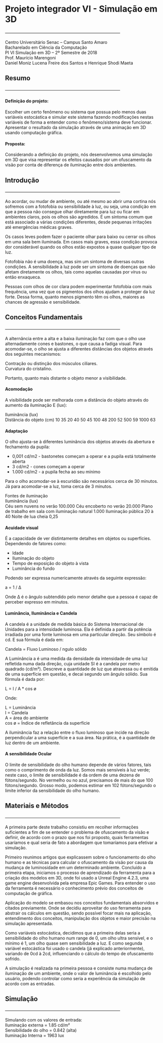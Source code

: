 # Projeto integrador VI - Simulação em 3D
———————————————————————————

Centro Universitário Senac – Campus Santo Amaro     
Bacharelado em Ciência da Computação      
PI VI Simulação em 3D – 2º Semestre de 2018     
Prof. Maurício Marengoni     
Daniel Moniz Lucena Freire dos Santos e Henrique Shodi Maeta     

## Resumo
———————————————————————————

#### Definição do projeto:     
Escolher um certo fenômeno ou sistema que possua pelo menos duas variáveis estocástica e simular este sistema fazendo modificações nestas variáveis de forma a entender como o fenômeno/sistema deve funcionar. Apresentar o resultado da simulação através de uma animação em 3D usando computação gráfica.     

#### Proposta:     
Considerando a definição do projeto, nós desenvolvemos uma simulação em 3D que visa representar os efeitos causados por um ofuscamento da visão por conta de diferença de iluminação entre dois ambientes.     

## Introdução
———————————————————————————

Ao acordar, ou mudar de ambiente, ou até mesmo ao abrir uma cortina nós sofremos com a fotofobia ou sensibilidade à luz, ou seja, uma condição em que a pessoa não consegue olhar diretamente para luz ou ficar em ambientes claros, pois os olhos são agredidos. É um sintoma comum que está associado a várias condições diferentes, desde pequenas irritações até emergências médicas graves.     

Os casos leves podem fazer o paciente olhar para baixo ou cerrar os olhos em uma sala bem iluminada. Em casos mais graves, essa condição provoca dor considerável quando os olhos estão expostos a quase qualquer tipo de luz.     

Fotofobia não é uma doença, mas sim um sintoma de diversas outras condições. A sensibilidade à luz pode ser um sintoma de doenças que não afetam diretamente os olhos, tais como aquelas causadas por vírus ou então enxaqueca.     

Pessoas com olhos de cor clara podem experimentar fotofobia com mais frequência, uma vez que os pigmentos dos olhos ajudam a proteger da luz forte. Dessa forma, quanto menos pigmento têm os olhos, maiores as chances de agressão e sensibilidade.     

## Conceitos Fundamentais
———————————————————————————

A alternância entre a alta e a baixa iluminação faz com que o olho use alternadamente cones e bastones, o que causa a fadiga visual. Para acomodar-se, o olho se ajusta a diferentes distâncias dos objetos através dos seguintes mecanismos:     

Contração ou distinção dos músculos ciliares.     
Curvatura do cristalino.     

Portanto, quanto mais distante o objeto menor a visibilidade.     

#### Acomodação     
A visibilidade pode ser melhorada com a distância do objeto através do aumento da iluminação E (lux):     

Iluminância (lux)     
Distância do objeto (cm)
10
35
20
40
50
45
100
48
200
52
500
59
1000
63

#### Adaptação     
O olho ajusta-se à diferentes luminância dos objetos através da abertura e fechamento da pupila:     

- 0,001 cd/m2 -  bastonetes começam a operar e a pupila está totalmente aberta     
- 3 cd/m2 - cones começam a operar     
- 1.000 cd/m2 - a pupila fecha ao seu mínimo     

Para o olho acomodar-se à escuridão são necessários cerca de 30 minutos. Já para  acomodar-se a luz, toma cerca de 3 minutos.     



Fontes de iluminação     
Iluminância (lux)     
Céu sem nuvens no verão
100.000
Céu encoberto no verão
20.000
Plano de trabalho em sala com iluminação natural
1.000
Iluminação pública
20 à 40
Noite de lua cheia
0,25

#### Acuidade visual     

É a capacidade de ver distintamente detalhes em objetos ou superfícies. Dependendo de fatores como:     

- Idade     
- Iluminação do objeto     
- Tempo de exposição do objeto à vista     
- Luminância do fundo     

Podendo ser expressa numericamente através da seguinte expressão:     

a = 1 / ∆     

Onde ∆ é o ângulo subtendido pelo menor detalhe que a pessoa é capaz de perceber expresso em minutos.     

#### Luminância, Iluminância e Candela     

A candela é a unidade de medida básica do Sistema Internacional de Unidades para a intensidade luminosa. Ela é definida a partir da potência irradiada por uma fonte luminosa em uma particular direção. Seu símbolo é cd. E sua fórmula é dada em:     

Candela = Fluxo Luminoso /  ngulo sólido     

A Luminância a é uma medida da densidade da intensidade de uma luz refletida numa dada direção, cuja unidade SI é a candela por metro quadrado (cd/m²). Descreve a quantidade de luz que atravessa ou é emitida de uma superfície em questão, e decai segundo um ângulo sólido. Sua fórmula é dada por:     

L = I / A * cos ø     

Onde:     

L = Luminância     
I = Candela     
A = área do ambiente     
cos ø = Índice de refletância da superfície     

A iluminância faz a relação entre o fluxo luminoso que incide na direção perpendicular a uma superfície e a sua área. Na prática, é a quantidade de luz dentro de um ambiente.     
 
#### A sensibilidade Ocular

O limite de sensibilidade do olho humano depende de vários fatores, tais como o comprimento de onda da luz. Somos mais sensíveis à luz verde; neste caso, o limite de sensibilidade é da ordem de uma dezena de fótons/segundo. No vermelho ou no azul, precisamos de mais do que 100 fótons/segundo. Grosso modo, podemos estimar em 102 fótons/segundo o limite inferior da sensibilidade do olho humano.     

## Materiais e Métodos
———————————————————————————

A primeira parte deste trabalho consistiu em recolher informações suficientes a fim de se entender o problema de ofuscamento da visão e definir, de acordo com o prazo que nos foi proposto, quais ferramentas usaríamos e qual seria de fato a abordagem que tomaríamos para efetivar a simulação.     

Primeiro reunimos artigos que explicassem sobre o funcionamento do olho humano e as técnicas para calcular o ofuscamento da visão por causa da mudança de luminosidade em um determinado ambiente. Concluído a primeira etapa, iniciamos o processo de aprendizado da ferramenta para a criação dos modelos em 3D, onde foi usado a Unreal Engine 4.2.3, uma game engine desenvolvida pela empresa Epic Games. Para entender o uso da ferramenta é necessário o conhecimento prévio dos conceitos de computação de gráfica.     

Aplicação do modelo se embasou nos conceitos fundamentais absorvidos e citados previamente. Onde se decidiu aproveitar do uso ferramenta para abstrair os cálculos em questão, sendo possível focar mais na aplicação, entendimento dos conceitos, manipulação dos objetos e maior precisão na simulação apresentada.      

Como variáveis estocástica, decidimos que a primeira delas seria a sensibilidade do olho humano num range de 0, um olho ultra sensível, e o mínimo é 1, um olho quase sem sensibilidade a luz. E como segunda variável estocástica foi usado o candela (já explicado anteriormente), variando de 0cd à 2cd, influenciando o cálculo do tempo de ofuscamento sofrido.     

A simulação é realizada na primeira pessoa e consiste numa mudança de iluminação de um ambiente, onde o valor de luminância é escolhido pelo usuário, podendo controlar como seria a experiência da simulação de acordo com as entradas.      

## Simulação
———————————————————————————

Simulando com os valores de entrada:     
Iluminação externa = 1.85 cd/m²     
Sensibilidade do olho = 0.842 (alta)     
Iluminação Interna = 1963 lux     
